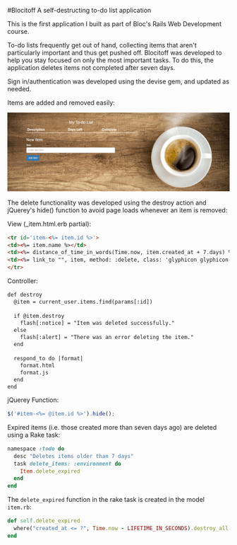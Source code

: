 #Blocitoff
A self-destructing to-do list application

This is the first application I built as part of Bloc's Rails Web Development course.

To-do lists frequently get out of hand, collecting items that aren't particularly important and thus get pushed off. Blocitoff was developed to help you stay focused on only the most important tasks. To do this, the application deletes items not completed after seven days.

Sign in/authentication was developed using the devise gem, and updated as needed.

Items are added and removed easily:

![add/remove items](/app/assets/images/blocitoff-add-remove-items.gif)

The delete functionality was developed using the destroy action and jQuerey's hide() function to avoid page loads whenever an item is removed:

View (_item.html.erb partial):

```html
<tr id='item-<%= item.id %>'>
<td><%= item.name %></td>
<td><%= distance_of_time_in_words(Time.now, item.created_at + 7.days) %></td>
<td><%= link_to "", item, method: :delete, class: 'glyphicon glyphicon-ok', remote: true %></td>
</tr>
```

Controller:

```
def destroy
  @item = current_user.items.find(params[:id])
  
  if @item.destroy
    flash[:notice] = "Item was deleted successfully."
  else
    flash[:alert] = "There was an error deleting the item."
  end
  
  respond_to do |format|
    format.html
    format.js
  end
end
```

jQuerey Function:

```javascript
$('#item-<%= @item.id %>').hide();
```

Expired items (i.e. those created more than seven days ago) are deleted using a Rake task:

```ruby
namespace :todo do
  desc "Deletes items older than 7 days"
  task delete_items: :environment do
    Item.delete_expired
  end
end
```

The `delete_expired` function in the rake task is created in the model `item.rb`:

```ruby
def self.delete_expired
  where("created_at <= ?", Time.now - LIFETIME_IN_SECONDS).destroy_all
end
```


